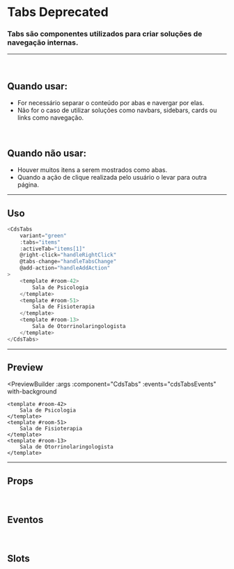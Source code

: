 # Tabs <Badge type="danger">Deprecated</Badge>

### Tabs são componentes utilizados para criar soluções de navegação internas.
---
<br>

## Quando usar:
- For necessário separar o conteúdo por abas e navergar por elas.
- Não for o caso de utilizar soluções como navbars, sidebars, cards ou links como navegação.

<br>

## Quando não usar:
- Houver muitos itens a serem mostrados como abas.
- Quando a ação de clique realizada pelo usuário o levar para outra página.

---

## Uso

```js
<CdsTabs
	variant="green"
	:tabs="items"
	:activeTab="items[1]"
	@right-click="handleRightClick"
	@tabs-change="handleTabsChange"
	@add-action="handleAddAction"
>
	<template #room-42>
		Sala de Psicologia
	</template>
	<template #room-51>
		Sala de Fisioterapia
	</template>
	<template #room-13>
		Sala de Otorrinolaringologista
	</template>
</CdsTabs>
```

---

## Preview

<PreviewBuilder
	:args
	:component="CdsTabs"
	:events="cdsTabsEvents"
	with-background
>
	<template #room-42>
		Sala de Psicologia
	</template>
	<template #room-51>
		Sala de Fisioterapia
	</template>
	<template #room-13>
		Sala de Otorrinolaringologista
	</template>
</PreviewBuilder>

---

## Props

<APITable
	name="CdsTabs"
	section="props"
/>
<br>

## Eventos

<APITable
	name="CdsTabs"
	section="events"
/>
<br>

## Slots

<APITable
	name="CdsTabs"
	section="slots"
/>

<script setup>
import { ref } from 'vue';
import CdsTabs from '@/components/Tabs.vue';

const cdsTabsEvents = [
	'right-click',
	'tabs-change',
	'add-action'
];

const tabs = [
	{
		title: 'Psicologia',
		name: 'room-42',
	},
	{
		title: 'Fisioterapia',
		name: 'room-51',
	},
	{
		title: 'Otorrinolaringologista',
		name: 'room-13',
	},
];

const args = ref({
	tabs,
	activeTab: tabs[1]
});
	
</script>
